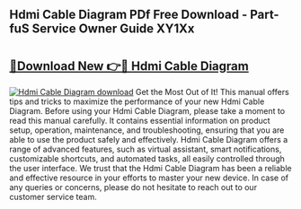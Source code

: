 ## Hdmi Cable Diagram PDf Free Download - Part-fuS Service Owner Guide XY1Xx

# <h2><a href="http://dfubvzr.blite.top/?on=Hdmi+Cable+Diagram">🔗Download New 👉🔴 Hdmi Cable Diagram</a></h2>

[![Hdmi Cable Diagram download](https://i.imgur.com/lujVjoI.png)](http://dfubvzr.blite.top/?on=Hdmi+Cable+Diagram)
Get the Most Out of It! This manual offers tips and tricks to maximize the performance of your new Hdmi Cable Diagram. Before using your Hdmi Cable Diagram, please take a moment to read this manual carefully. It contains essential information on product setup, operation, maintenance, and troubleshooting, ensuring that you are able to use the product safely and effectively. Hdmi Cable Diagram offers a range of advanced features, such as virtual assistant, smart notifications, customizable shortcuts, and automated tasks, all easily controlled through the user interface. We trust that the Hdmi Cable Diagram has been a reliable and effective resource in your efforts to master your new device. In case of any queries or concerns, please do not hesitate to reach out to our customer service team.
